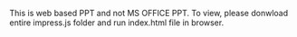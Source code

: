 This is web based PPT and not MS OFFICE PPT. To view, please donwload entire impress.js folder and run index.html file in browser.
